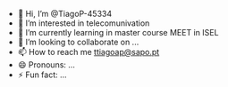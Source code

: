 - 👋 Hi, I’m @TiagoP-45334
- 👀 I’m interested in telecomunivation
- 🌱 I’m currently learning in master course MEET in ISEL
- 💞️ I’m looking to collaborate on ...
- 📫 How to reach me ttiagoap@sapo.pt
- 😄 Pronouns: ...
- ⚡ Fun fact: ...

<!---
TiagoP-45334/TiagoP-45334 is a ✨ special ✨ repository because its `README.md` (this file) appears on your GitHub profile.
You can click the Preview link to take a look at your changes.
--->
